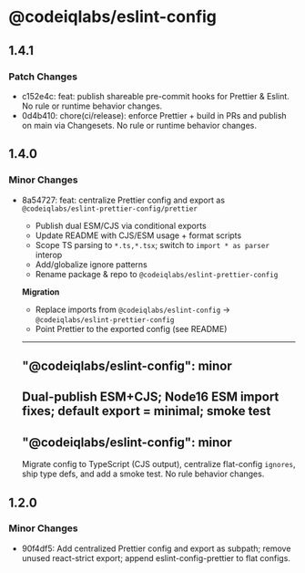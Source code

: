 # @codeiqlabs/eslint-config

## 1.4.1

### Patch Changes

- c152e4c: feat: publish shareable pre-commit hooks for Prettier & Eslint. No rule or runtime
  behavior changes.
- 0d4b410: chore(ci/release): enforce Prettier + build in PRs and publish on main via Changesets. No
  rule or runtime behavior changes.

## 1.4.0

### Minor Changes

- 8a54727: feat: centralize Prettier config and export as
  `@codeiqlabs/eslint-prettier-config/prettier`
  - Publish dual ESM/CJS via conditional exports
  - Update README with CJS/ESM usage + format scripts
  - Scope TS parsing to `*.ts,*.tsx`; switch to `import * as parser` interop
  - Add/globalize ignore patterns
  - Rename package & repo to `@codeiqlabs/eslint-prettier-config`

  **Migration**
  - Replace imports from `@codeiqlabs/eslint-config` → `@codeiqlabs/eslint-prettier-config`
  - Point Prettier to the exported config (see README)

  ***

  ## "@codeiqlabs/eslint-config": minor

  ## Dual-publish ESM+CJS; Node16 ESM import fixes; default export = minimal; smoke test

  ## "@codeiqlabs/eslint-config": minor

  Migrate config to TypeScript (CJS output), centralize flat-config `ignores`, ship type defs, and
  add a smoke test. No rule behavior changes.

## 1.2.0

### Minor Changes

- 90f4df5: Add centralized Prettier config and export as subpath; remove unused react-strict export;
  append eslint-config-prettier to flat configs.
